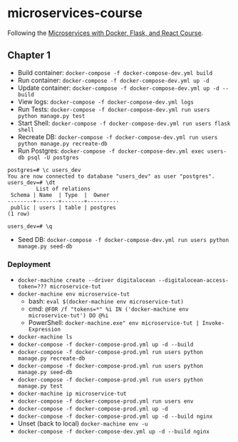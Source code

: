 # microservices-course

Following the [Microservices with Docker, Flask, and React Course](https://testdriven.io/).

## Chapter 1

* Build container: `docker-compose -f docker-compose-dev.yml build`
* Run container: `docker-compose -f docker-compose-dev.yml up -d`
* Update container: `docker-compose -f docker-compose-dev.yml up -d --build`
* View logs: `docker-compose -f docker-compose-dev.yml logs`
* Run Tests: `docker-compose -f docker-compose-dev.yml run users python manage.py test`
* Start Shell: `docker-compose -f docker-compose-dev.yml run users flask shell`
* Recreate DB: `docker-compose -f docker-compose-dev.yml run users python manage.py recreate-db`
* Run Postgres: `docker-compose -f docker-compose-dev.yml exec users-db psql -U postgres`
```
postgres=# \c users_dev
You are now connected to database "users_dev" as user "postgres".
users_dev=# \dt
         List of relations
 Schema | Name  | Type  |  Owner
--------+-------+-------+----------
 public | users | table | postgres
(1 row)

users_dev=# \q
```
* Seed DB: `docker-compose -f docker-compose-dev.yml run users python manage.py seed-db`

### Deployment

* `docker-machine create --driver digitalocean --digitalocean-access-token=??? microservice-tut`
* `docker-machine env microservice-tut`
    * bash: `eval $(docker-machine env microservice-tut)`
    * cmd: `@FOR /f "tokens=*" %i IN ('docker-machine env microservice-tut') DO @%i`
    * PowerShell: `docker-machine.exe" env microservice-tut | Invoke-Expression`
* `docker-machine ls`
* `docker-compose -f docker-compose-prod.yml up -d --build`
* `docker-compose -f docker-compose-prod.yml run users python manage.py recreate-db`
* `docker-compose -f docker-compose-prod.yml run users python manage.py seed-db`
* `docker-compose -f docker-compose-prod.yml run users python manage.py test`
* `docker-machine ip microservice-tut`
* `docker-compose -f docker-compose-prod.yml run users env`
* `docker-compose -f docker-compose-prod.yml up -d`
* `docker-compose -f docker-compose-prod.yml up -d --build nginx`
* Unset (back to local) `docker-machine env -u`
* `docker-compose -f docker-compose-dev.yml up -d --build nginx`
